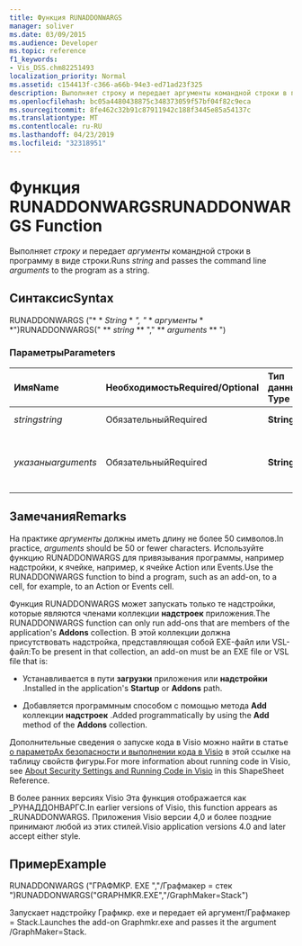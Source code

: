 ```yaml
---
title: Функция RUNADDONWARGS
manager: soliver
ms.date: 03/09/2015
ms.audience: Developer
ms.topic: reference
f1_keywords:
- Vis_DSS.chm82251493
localization_priority: Normal
ms.assetid: c154413f-c366-a66b-94e3-ed71ad23f325
description: Выполняет строку и передает аргументы командной строки в программу в виде строки.
ms.openlocfilehash: bc05a4480438875c348373059f57bf04f82c9eca
ms.sourcegitcommit: 8fe462c32b91c87911942c188f3445e85a54137c
ms.translationtype: MT
ms.contentlocale: ru-RU
ms.lasthandoff: 04/23/2019
ms.locfileid: "32318951"
---
```

# <a name="runaddonwargs-function"></a><span data-ttu-id="4e222-103">Функция RUNADDONWARGS</span><span class="sxs-lookup"><span data-stu-id="4e222-103">RUNADDONWARGS Function</span></span>

<span data-ttu-id="4e222-104">Выполняет _строку_ и передает _аргументы_ командной строки в программу в виде строки.</span><span class="sxs-lookup"><span data-stu-id="4e222-104">Runs  _string_ and passes the command line  _arguments_ to the program as a string.</span></span> 
  
## <a name="syntax"></a><span data-ttu-id="4e222-105">Синтаксис</span><span class="sxs-lookup"><span data-stu-id="4e222-105">Syntax</span></span>

<span data-ttu-id="4e222-106">RUNADDONWARGS ("\* \* *String* \* *", "* \* *аргументы* \* \*")</span><span class="sxs-lookup"><span data-stu-id="4e222-106">RUNADDONWARGS(" \*\* *string* \*\* "," \*\* *arguments* \*\* ")</span></span> 
  
### <a name="parameters"></a><span data-ttu-id="4e222-107">Параметры</span><span class="sxs-lookup"><span data-stu-id="4e222-107">Parameters</span></span>

|<span data-ttu-id="4e222-108">**Имя**</span><span class="sxs-lookup"><span data-stu-id="4e222-108">**Name**</span></span>|<span data-ttu-id="4e222-109">**Необходимость**</span><span class="sxs-lookup"><span data-stu-id="4e222-109">**Required/Optional**</span></span>|<span data-ttu-id="4e222-110">**Тип данных**</span><span class="sxs-lookup"><span data-stu-id="4e222-110">**Data Type**</span></span>|<span data-ttu-id="4e222-111">**Описание**</span><span class="sxs-lookup"><span data-stu-id="4e222-111">**Description**</span></span>|
|:-----|:-----|:-----|:-----|
| <span data-ttu-id="4e222-112">_string_</span><span class="sxs-lookup"><span data-stu-id="4e222-112">_string_</span></span> <br/> |<span data-ttu-id="4e222-113">Обязательный</span><span class="sxs-lookup"><span data-stu-id="4e222-113">Required</span></span>  <br/> |<span data-ttu-id="4e222-114">**String**</span><span class="sxs-lookup"><span data-stu-id="4e222-114">**String**</span></span> <br/> | <span data-ttu-id="4e222-115">Имя надстройки.</span><span class="sxs-lookup"><span data-stu-id="4e222-115">The name of an add-on.</span></span>  <br/> |
| <span data-ttu-id="4e222-116">_указаны_</span><span class="sxs-lookup"><span data-stu-id="4e222-116">_arguments_</span></span> <br/> |<span data-ttu-id="4e222-117">Обязательный</span><span class="sxs-lookup"><span data-stu-id="4e222-117">Required</span></span>  <br/> |<span data-ttu-id="4e222-118">**String**</span><span class="sxs-lookup"><span data-stu-id="4e222-118">**String**</span></span> <br/> |<span data-ttu-id="4e222-119">Аргументы для передачи в программу.</span><span class="sxs-lookup"><span data-stu-id="4e222-119">Arguments to pass to your program.</span></span>  <br/> |
   
## <a name="remarks"></a><span data-ttu-id="4e222-120">Замечания</span><span class="sxs-lookup"><span data-stu-id="4e222-120">Remarks</span></span>

<span data-ttu-id="4e222-121">На практике _аргументы_ должны иметь длину не более 50 символов.</span><span class="sxs-lookup"><span data-stu-id="4e222-121">In practice,  _arguments_ should be 50 or fewer characters.</span></span> <span data-ttu-id="4e222-122">Используйте функцию RUNADDONWARGS для привязывания программы, например надстройки, к ячейке, например, к ячейке Action или Events.</span><span class="sxs-lookup"><span data-stu-id="4e222-122">Use the RUNADDONWARGS function to bind a program, such as an add-on, to a cell, for example, to an Action or Events cell.</span></span> 
  
<span data-ttu-id="4e222-123">Функция RUNADDONWARGS может запускать только те надстройки, которые являются членами коллекции **надстроек** приложения.</span><span class="sxs-lookup"><span data-stu-id="4e222-123">The RUNADDONWARGS function can only run add-ons that are members of the application's **Addons** collection.</span></span> <span data-ttu-id="4e222-124">В этой коллекции должна присутствовать надстройка, представляющая собой EXE-файл или VSL-файл:</span><span class="sxs-lookup"><span data-stu-id="4e222-124">To be present in that collection, an add-on must be an EXE file or VSL file that is:</span></span> 
  
- <span data-ttu-id="4e222-125">Устанавливается в пути **загрузки** приложения или **надстройки** .</span><span class="sxs-lookup"><span data-stu-id="4e222-125">Installed in the application's **Startup** or **Addons** path.</span></span> 
    
- <span data-ttu-id="4e222-126">Добавляется программным способом с помощью метода **Add** коллекции **надстроек** .</span><span class="sxs-lookup"><span data-stu-id="4e222-126">Added programmatically by using the **Add** method of the **Addons** collection.</span></span> 
    
<span data-ttu-id="4e222-127">Дополнительные сведения о запуске кода в Visio можно найти в статье [о параметрАх безопасности и выполнении кода в Visio](about-security-settings-and-running-code-in-visio-shapesheet.md) в этой ссылке на таблицу свойств фигуры.</span><span class="sxs-lookup"><span data-stu-id="4e222-127">For more information about running code in Visio, see [About Security Settings and Running Code in Visio](about-security-settings-and-running-code-in-visio-shapesheet.md) in this ShapeSheet Reference.</span></span> 
  
<span data-ttu-id="4e222-128">В более ранних версиях Visio Эта функция отображается как _РУНАДДОНВАРГС.</span><span class="sxs-lookup"><span data-stu-id="4e222-128">In earlier versions of Visio, this function appears as _RUNADDONWARGS.</span></span> <span data-ttu-id="4e222-129">Приложения Visio версии 4,0 и более поздние принимают любой из этих стилей.</span><span class="sxs-lookup"><span data-stu-id="4e222-129">Visio application versions 4.0 and later accept either style.</span></span>
  
## <a name="example"></a><span data-ttu-id="4e222-130">Пример</span><span class="sxs-lookup"><span data-stu-id="4e222-130">Example</span></span>

<span data-ttu-id="4e222-131">RUNADDONWARGS ("ГРАФМКР. EXE ","/Графмакер = стек ")</span><span class="sxs-lookup"><span data-stu-id="4e222-131">RUNADDONWARGS("GRAPHMKR.EXE","/GraphMaker=Stack")</span></span> 
  
<span data-ttu-id="4e222-132">Запускает надстройку Графмкр. exe и передает ей аргумент/Графмакер = Stack.</span><span class="sxs-lookup"><span data-stu-id="4e222-132">Launches the add-on Graphmkr.exe and passes it the argument /GraphMaker=Stack.</span></span> 
  

